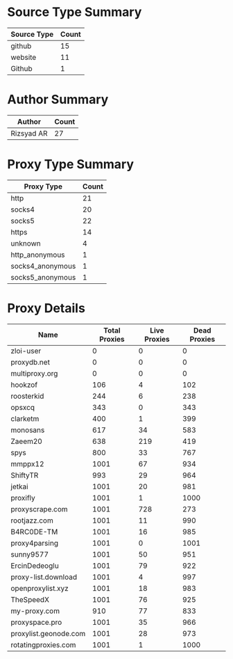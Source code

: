 # Source Type Summary

| Source Type | Count |
|-------------|-------|
| github | 15 |
| website | 11 |
| Github | 1 |


# Author Summary

| Author | Count |
|--------|-------|
| Rizsyad AR | 27 |


# Proxy Type Summary

| Proxy Type | Count |
|------------|-------|
| http | 21 |
| socks4 | 20 |
| socks5 | 22 |
| https | 14 |
| unknown | 4 |
| http_anonymous | 1 |
| socks4_anonymous | 1 |
| socks5_anonymous | 1 |


# Proxy Details

| Name | Total Proxies | Live Proxies | Dead Proxies |
|------|---------------|--------------|---------------|
| zloi-user | 0 | 0 | 0 |
| proxydb.net | 0 | 0 | 0 |
| multiproxy.org | 0 | 0 | 0 |
| hookzof | 106 | 4 | 102 |
| roosterkid | 244 | 6 | 238 |
| opsxcq | 343 | 0 | 343 |
| clarketm | 400 | 1 | 399 |
| monosans | 617 | 34 | 583 |
| Zaeem20 | 638 | 219 | 419 |
| spys | 800 | 33 | 767 |
| mmppx12 | 1001 | 67 | 934 |
| ShiftyTR | 993 | 29 | 964 |
| jetkai | 1001 | 20 | 981 |
| proxifly | 1001 | 1 | 1000 |
| proxyscrape.com | 1001 | 728 | 273 |
| rootjazz.com | 1001 | 11 | 990 |
| B4RC0DE-TM | 1001 | 16 | 985 |
| proxy4parsing | 1001 | 0 | 1001 |
| sunny9577 | 1001 | 50 | 951 |
| ErcinDedeoglu | 1001 | 79 | 922 |
| proxy-list.download | 1001 | 4 | 997 |
| openproxylist.xyz | 1001 | 18 | 983 |
| TheSpeedX | 1001 | 76 | 925 |
| my-proxy.com | 910 | 77 | 833 |
| proxyspace.pro | 1001 | 35 | 966 |
| proxylist.geonode.com | 1001 | 28 | 973 |
| rotatingproxies.com | 1001 | 1 | 1000 |
